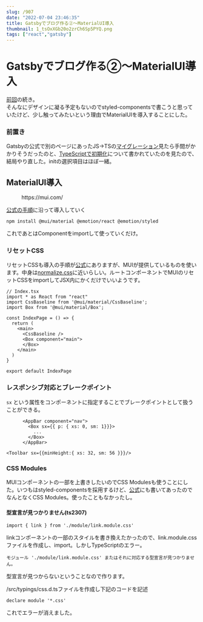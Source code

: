 ```yaml
---
slug: /907
date: "2022-07-04 23:46:35"
title: Gatsbyでブログ作る②〜MaterialUI導入
thumbnail: 1_tsOxXGb20o2zrCh6Sp5PYQ.png
tags: ["react","gatsby"]
---
```

# Gatsbyでブログ作る②〜MaterialUI導入
<!-- wp:paragraph -->
<p><a href="https://totolog34.com/901/">前回</a>の続き。<br>そんなにデザインに凝る予定もないのでstyled-componentsで書こうと思っていたけど、少し触ってみたいという理由でMaterialUIを導入することにした。</p>
<!-- /wp:paragraph -->

<!-- wp:heading {"level":3} -->
<h3>前置き</h3>
<!-- /wp:heading -->

<!-- wp:paragraph -->
<p>Gatsbyの公式で別のページにあったJS→TSの<a href="https://www.gatsbyjs.com/docs/how-to/custom-configuration/typescript/#migrating-to-typescript">マイグレーション</a>見たら手間がかかりそうだったのと、<a href="https://www.gatsbyjs.com/docs/how-to/custom-configuration/typescript/">TypeScriptで初期化</a>について書かれていたのを見たので、結局やり直した。initの選択項目はほぼ一緒。</p>
<!-- /wp:paragraph -->

<!-- wp:heading -->
<h2>MaterialUI導入</h2>
<!-- /wp:heading -->

<!-- wp:embed {"url":"https://mui.com/"} -->
<figure class="wp-block-embed"><div class="wp-block-embed__wrapper">
https://mui.com/
</div></figure>
<!-- /wp:embed -->

<!-- wp:paragraph -->
<p><a href="https://mui.com/material-ui/getting-started/installation/">公式の手順</a>に沿って導入していく</p>
<!-- /wp:paragraph -->

<!-- wp:code -->
<pre class="wp-block-code"><code>npm install @mui/material @emotion/react @emotion/styled</code></pre>
<!-- /wp:code -->

<!-- wp:paragraph -->
<p>これであとはComponentをimportして使っていくだけ。</p>
<!-- /wp:paragraph -->

<!-- wp:heading {"level":3} -->
<h3>リセットCSS</h3>
<!-- /wp:heading -->

<!-- wp:paragraph -->
<p>リセットCSSも導入の手順が<a href="https://mui.com/material-ui/react-css-baseline/#global-reset">公式</a>にありますが、MUIが提供しているものを使います。中身は<a href="https://github.com/necolas/normalize.css">normalize.css</a>に近いらしい。ルートコンポーネントでMUIのリセットCSSをimportしてJSX内にかくだけでいいようです。</p>
<!-- /wp:paragraph -->

<!-- wp:code -->
<pre class="wp-block-code"><code>// Index.tsx
import * as React from "react"
import CssBaseline from '@mui/material/CssBaseline';
import Box from '@mui/material/Box';

const IndexPage = () =&gt; {
  return (
    &lt;main&gt;
      &lt;CssBaseline /&gt;
      &lt;Box component="main"&gt;
      &lt;/Box&gt;
    &lt;/main&gt;
  )
}

export default IndexPage
</code></pre>
<!-- /wp:code -->

<!-- wp:heading {"level":3} -->
<h3>レスポンシブ対応とブレークポイント</h3>
<!-- /wp:heading -->

<!-- wp:paragraph -->
<p><code>sx</code>&nbsp;という属性をコンポーネントに指定することでブレークポイントとして扱うことができる。</p>
<!-- /wp:paragraph -->

<!-- wp:code -->
<pre class="wp-block-code"><code>      &lt;AppBar component="nav"&gt;
        &lt;Box sx={{ p: { xs: 0, sm: 1}}}&gt;
          ...
        &lt;/Box&gt;
      &lt;/AppBar&gt;</code></pre>
<!-- /wp:code -->

<!-- wp:code -->
<pre class="wp-block-code"><code>&lt;Toolbar sx={{minHeight:{ xs: 32, sm: 56 }}}/&gt;</code></pre>
<!-- /wp:code -->

<!-- wp:heading {"level":3} -->
<h3>CSS Modules</h3>
<!-- /wp:heading -->

<!-- wp:paragraph -->
<p>MUIコンポーネントの一部を上書きしたいのでCSS Modulesも使うことにした。いつもはstyled-componentsを採用するけど、<a href="https://www.gatsbyjs.com/docs/tutorial/part-2/#style-components-with-css-modules">公式</a>にも書いてあったのでなんとなくCSS Modules。使ったこともなかったし。</p>
<!-- /wp:paragraph -->

<!-- wp:heading {"level":4} -->
<h4> 型宣言が見つかりません(ts2307)</h4>
<!-- /wp:heading -->

<!-- wp:code -->
<pre class="wp-block-code"><code>import { link } from './module/link.module.css'</code></pre>
<!-- /wp:code -->

<!-- wp:paragraph -->
<p>linkコンポーネントの一部のスタイルを書き換えたかったので、link.module.cssファイルを作成し、import。しかしTypeScriptのエラー。</p>
<!-- /wp:paragraph -->

<!-- wp:code -->
<pre class="wp-block-code"><code>モジュール './module/link.module.css' またはそれに対応する型宣言が見つかりません。</code></pre>
<!-- /wp:code -->

<!-- wp:paragraph -->
<p>型宣言が見つからないということなので作ります。</p>
<!-- /wp:paragraph -->

<!-- wp:paragraph -->
<p>/src/typings/css.d.tsファイルを作成し下記のコードを記述</p>
<!-- /wp:paragraph -->

<!-- wp:code -->
<pre class="wp-block-code"><code>declare module '*.css'</code></pre>
<!-- /wp:code -->

<!-- wp:paragraph -->
<p>これでエラーが消えました。</p>
<!-- /wp:paragraph -->